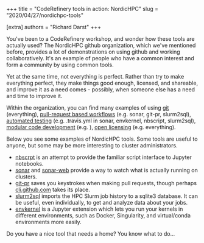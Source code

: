 +++
title = "CodeRefinery tools in action: NordicHPC"
slug = "2020/04/27/nordichpc-tools"

[extra]
authors = "Richard Darst"
+++

You've been to a CodeRefinery workshop, and wonder how these tools are
actually used?  The NordicHPC github organization, which we've
mentioned before, provides a lot of demonstrations on using github and
working collaboratively.  It's an example of people who have a common
interest and form a community by using common tools.

Yet at the same time, not everything is perfect.  Rather than try to
make everything perfect, they make things good enough, licensed, and
shareable, and improve it as a need comes - possibly, when someone
else has a need and time to improve it.

Within the organization, you can find many examples of using
[git](https://coderefinery.github.io/git-intro/) (everything),
[pull-request based
workflows](https://coderefinery.github.io/git-collaborative/)
(e.g. sonar, git-pr, slurm2sql), [automated
testing](https://coderefinery.github.io/testing/) (e.g. .travis.yml in
sonar, envkernel, nbscript, slurm2sql), [modular code
development](http://cicero.xyz/v3/remark/0.14.0/github.com/coderefinery/modular-code-development/master/talk.md)
(e.g. ), [open
licensing](http://cicero.xyz/v3/remark/0.14.0/github.com/coderefinery/social-coding/master/talk.md)
(e.g. everything).

Below you see some examples of NordicHPC tools.  Some tools are useful
to anyone, but some may be more interesting to cluster administrators.

* [nbscrpt](https://github.com/NordicHPC/nbscript) is an attempt to
  provide the familiar script interface to Jupyter notebooks.
* [sonar](https://github.com/NordicHPC/sonar) and
  [sonar-web](https://github.com/NordicHPC/sonar-web) provide a way to
  watch what is actually running on clusters.
* [git-pr](https://github.com/NordicHPC/git-pr) saves you keystrokes
  when making pull requests, though perhaps
  [cli.github.com](https://cli.github.com/) takes its place.
* [slurm2sql](https://github.com/NordicHPC/envkernel) imports the HPC
  Slurm job history to a sqlite3 database.  It can be useful, even
  individually, to get and analyze data about your jobs.
* [envkernel](https://github.com/NordicHPC/envkernel) is a Jupyter
  extension which lets you run your kernels in different environments,
  such as Docker, Singularity, and virtual/conda environments more
  easily.

Do you have a nice tool that needs a home?  You know what to do...
